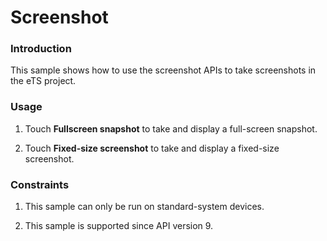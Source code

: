 # Screenshot

### Introduction

 This sample shows how to use the screenshot APIs to take screenshots in the eTS project.

### Usage

1. Touch **Fullscreen snapshot** to take and display a full-screen snapshot.

2. Touch **Fixed-size screenshot** to take and display a fixed-size screenshot.

### Constraints

1. This sample can only be run on standard-system devices.

2. This sample is supported since API version 9.
